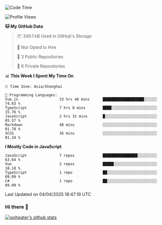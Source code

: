 <!--START_SECTION:waka-->
![Code Time](http://img.shields.io/badge/Code%20Time-4%2C848%20hrs%2059%20mins-blue)

![Profile Views](http://img.shields.io/badge/Profile%20Views-0-blue)

**🐱 My GitHub Data** 

> 📦 349.1 kB Used in GitHub's Storage 
 > 
> 🚫 Not Opted to Hire
 > 
> 📜 3 Public Repositories 
 > 
> 🔑 6 Private Repositories 
 > 
📊 **This Week I Spent My Time On** 

```text
🕑︎ Time Zone: Asia/Shanghai

💬 Programming Languages: 
Vue.js                   33 hrs 48 mins      ███████████████████░░░░░░   74.63 % 
TypeScript               7 hrs 8 mins        ████░░░░░░░░░░░░░░░░░░░░░   15.76 % 
JavaScript               2 hrs 31 mins       █░░░░░░░░░░░░░░░░░░░░░░░░   05.57 % 
Markdown                 48 mins             ░░░░░░░░░░░░░░░░░░░░░░░░░   01.78 % 
SCSS                     36 mins             ░░░░░░░░░░░░░░░░░░░░░░░░░   01.34 % 
```

**I Mostly Code in JavaScript** 

```text
JavaScript               7 repos             ████████████████░░░░░░░░░   63.64 % 
Vue                      2 repos             █████░░░░░░░░░░░░░░░░░░░░   18.18 % 
TypeScript               1 repo              ██░░░░░░░░░░░░░░░░░░░░░░░   09.09 % 
C#                       1 repo              ██░░░░░░░░░░░░░░░░░░░░░░░   09.09 % 
```




 Last Updated on 04/04/2025 18:47:19 UTC
<!--END_SECTION:waka-->

### Hi there 👋
[![soitwater's github stats](https://github-readme-stats.vercel.app/api?username=soitwater)](https://github.com/soitwater/github-readme-stats)
